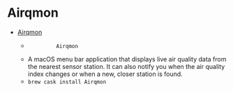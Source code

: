 # Airqmon
- [Airqmon](https://airqmon.app/)
  -              Airqmon          
  - A macOS menu bar application that displays live air quality data from the nearest sensor station. It can also notify you when the air quality index changes or when a new, closer station is found.
  - `brew cask install Airqmon`
